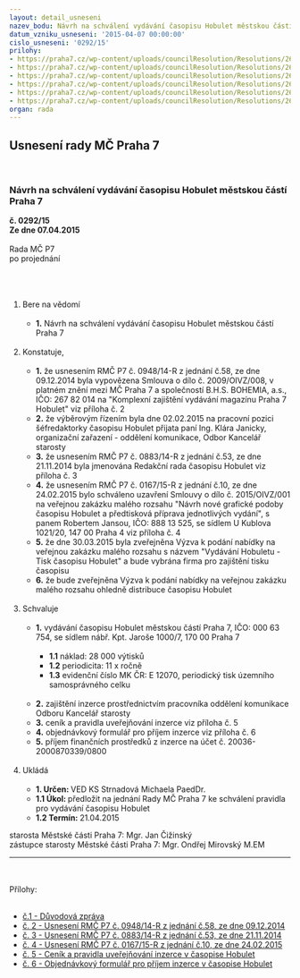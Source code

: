 ```yaml
---
layout: detail_usneseni
nazev_bodu: Návrh na schválení vydávání časopisu Hobulet městskou částí Praha 7
datum_vzniku_usneseni: '2015-04-07 00:00:00'
cislo_usneseni: '0292/15'
prilohy:
- https://praha7.cz/wp-content/uploads/councilResolution/Resolutions/26556/292_15_pril1.doc
- https://praha7.cz/wp-content/uploads/councilResolution/Resolutions/26556/18-15-usnesen%c3%ad_rm%c4%8d_p7_%c4%8d._0948_14-r_z_%c4%8d._58_ze_dne_09.12.2014_-_v%c3%bdpov%c4%9b%c4%8f_bhs.doc
- https://praha7.cz/wp-content/uploads/councilResolution/Resolutions/26556/18-15-usnesen%c3%ad_rm%c4%8d_p7_%c4%8d.0883_14-r_z_%c4%8d._53_ze_dne_21.11.2014_-rr_hobuletu.doc
- https://praha7.cz/wp-content/uploads/councilResolution/Resolutions/26556/18-15-usnesen%c3%ad_rm%c4%8d_p7_%c4%8d._0167_15-r_z_%c4%8d._10,_ze_dne_24.02.2015_-_grafika.doc
- https://praha7.cz/wp-content/uploads/councilResolution/Resolutions/26556/18-15-hobulet_cenik_inzerce_print.pdf
- https://praha7.cz/wp-content/uploads/councilResolution/Resolutions/26556/18-15-objedn%c3%a1vkov%c3%bd_formul%c3%a1%c5%99_-_inzerce_v_hobuletu_2.doc
organ: rada
---
```

<div id="ucUsn_pList" class="usn">
	<span><h2>Usnesení rady MČ Praha 7 </h2>
<br></span><div class="standBody">
<span><h3>Návrh na schválení vydávání časopisu Hobulet městskou částí Praha 7</h3></span><div class="center">
		<strong>č. 0292/15</strong><br>
	</div>
<div class="center">
		<strong>Ze dne 07.04.2015</strong><br><br>
	</div>Rada MČ P7<br>po projednání<br><br><br><ol>
<br><li>Bere na vědomí<br><ul>
<br><li>
<strong>1.</strong> Návrh na schválení vydávání časopisu Hobulet městskou částí Praha 7</li>
</ul>
<br>
</li>
<li>Konstatuje,<br><ul>
<br><li>
<strong>1.</strong> že usnesením RMČ P7 č. 0948/14-R z jednání č.58, ze dne 09.12.2014 byla vypovězena Smlouva o dílo č. 2009/OIVZ/008, v platném znění mezi MČ Praha 7 a společností B.H.S. BOHEMIA, a.s., IČO: 267 82 014 na "Komplexní zajištění vydávání magazínu Praha 7 Hobulet" viz příloha č. 2<br>
</li>
<li>
<strong>2.</strong> že výběrovým řízením byla dne 02.02.2015 na pracovní pozici šéfredaktorky časopisu Hobulet přijata paní Ing. Klára Janicky, organizační zařazení - oddělení komunikace, Odbor Kancelář starosty<br>
</li>
<li>
<strong>3.</strong> že usnesením RMČ P7 č. 0883/14-R z jednání č.53, ze dne 21.11.2014 byla jmenována Redakční rada časopisu Hobulet viz příloha č. 3<br>
</li>
<li>
<strong>4.</strong> že usnesením RMČ P7 č. 0167/15-R z jednání č.10, ze dne 24.02.2015 bylo schváleno uzavření Smlouvy o dílo č. 2015/OIVZ/001 na veřejnou zakázku malého rozsahu "Návrh nové grafické podoby časopisu Hobulet a předtisková příprava jednotlivých vydání", s panem Robertem Jansou, IČO: 888 13 525, se sídlem U Kublova 1021/20, 147 00 Praha 4 viz příloha č. 4 <br>
</li>
<li>
<strong>5.</strong> že dne 30.03.2015 byla zveřejněna Výzva k podání nabídky na veřejnou zakázku malého rozsahu s názvem "Vydávání Hobuletu - Tisk časopisu Hobulet" a bude vybrána firma pro zajištění tisku časopisu<br>
</li>
<li>
<strong>6.</strong> že bude zveřejněna Výzva k podání nabídky na veřejnou zakázku malého rozsahu ohledně distribuce časopisu Hobulet</li>
</ul>
<br>
</li>
<li>Schvaluje<br><ul>
<br><li>
<strong>1.</strong> vydávání časopisu Hobulet městskou částí Praha 7, IČO: 000 63 754, se sídlem nábř. Kpt. Jaroše 1000/7, 170 00 Praha 7<br><ul>
<br><li>
<strong>1.1</strong> náklad: 28 000 výtisků<br>
</li>
<li>
<strong>1.2</strong> periodicita: 11 x ročně<br>
</li>
<li>
<strong>1.3</strong> evidenční číslo MK ČR: E 12070, periodický tisk územního samosprávného celku</li>
</ul>
<br>
</li>
<li>
<strong>2.</strong> zajištění inzerce prostřednictvím pracovníka oddělení komunikace Odboru Kancelář starosty<br>
</li>
<li>
<strong>3.</strong> ceník a pravidla uveřejňování inzerce viz příloha č. 5<br>
</li>
<li>
<strong>4.</strong> objednávkový formulář pro příjem inzerce viz příloha č. 6<br>
</li>
<li>
<strong>5.</strong> příjem finančních prostředků z inzerce na účet č. 20036-2000870339/0800 </li>
</ul>
<br>
</li>
<li>Ukládá<br><ul>
<br><li>
<strong>1. Určen: </strong>VED KS Strnadová Michaela PaedDr.<br>
</li>
<li>
<strong>1.1 Úkol: </strong>předložit na jednání Rady MČ Praha 7 ke schválení pravidla pro vydávání časopisu Hobulet<br>
</li>
<li>
<strong>1.2 Termín: </strong>21.04.2015</li>
</ul>
</li>
</ol>starosta Městské části Praha 7: Mgr. Jan Čižinský<br>zástupce starosty Městské části Praha 7: Mgr. Ondřej Mirovský M.EM <br><hr>
<br><br>Přílohy: <br><ul>
<br><li>
<a href="/zdroj.aspx?typ=4&amp;Id=61869&amp;sh=-1944119499" target="_blank" title="Odkaz na soubor - 21,5 kB - nové okno">č.1 - Důvodová zpráva </a><br>
</li>
<li>
<a href="/zdroj.aspx?typ=4&amp;id=61854&amp;sh=-744475531" target="_blank" title="Odkaz na soubor - 33,5 kB - nové okno">č. 2 - Usnesení RMČ P7 č. 0948/14-R z jednání č.58, ze dne 09.12.2014</a> <br>
</li>
<li>
<a href="/zdroj.aspx?typ=4&amp;id=61855&amp;sh=-744441451" target="_blank" title="Odkaz na soubor - 32 kB - nové okno">č. 3 - Usnesení RMČ P7 č. 0883/14-R z jednání č.53, ze dne 21.11.2014</a> <br>
</li>
<li>
<a href="/zdroj.aspx?typ=4&amp;id=61856&amp;sh=-744403531" target="_blank" title="Odkaz na soubor - 39,5 kB - nové okno">č. 4 - Usnesení RMČ P7 č. 0167/15-R z jednání č.10, ze dne 24.02.2015</a> <br>
</li>
<li>
<a href="/zdroj.aspx?typ=4&amp;id=61857&amp;sh=-744377899" target="_blank" title="Odkaz na soubor - 39,7 kB - nové okno">č. 5 - Ceník a pravidla uveřejňování inzerce v časopise Hobulet</a> <br>
</li>
<li>
<a href="/zdroj.aspx?typ=4&amp;id=61858&amp;sh=-743987979" target="_blank" title="Odkaz na soubor - 66 kB - nové okno">č. 6 - Objednávkový formulář pro příjem inzerce v časopise Hobulet</a> </li>
</ul>
</div>
</div>